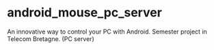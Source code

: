 android_mouse_pc_server
=======================

An innovative way to control your PC with Android. Semester project in Telecom Bretagne. (PC server)
